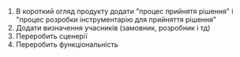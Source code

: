 1. В короткий огляд продукту додати "процес прийнятя рішення" і "процес розробки інструментарію для прийняття рішення"
2. Додати визначення учасників (замовник, розробник і тд)
3. Переробить сценерії
4. Переробить функціональність
